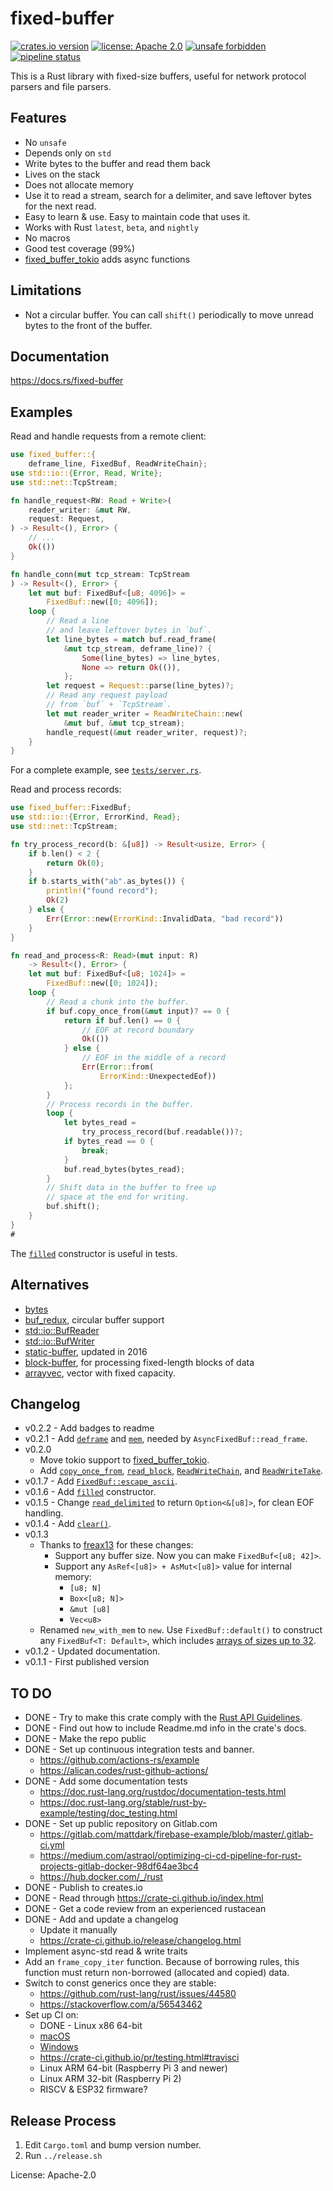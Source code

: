 # fixed-buffer

[![crates.io version](https://img.shields.io/crates/v/fixed-buffer.svg)](https://crates.io/crates/fixed-buffer)
[![license: Apache 2.0](https://gitlab.com/leonhard-llc/fixed-buffer-rs/-/raw/main/license-apache-2.0.svg)](http://www.apache.org/licenses/LICENSE-2.0)
[![unsafe forbidden](https://gitlab.com/leonhard-llc/fixed-buffer-rs/-/raw/main/unsafe-forbidden-success.svg)](https://github.com/rust-secure-code/safety-dance/)
[![pipeline status](https://gitlab.com/leonhard-llc/fixed-buffer-rs/badges/main/pipeline.svg)](https://gitlab.com/leonhard-llc/fixed-buffer-rs/-/pipelines)

This is a Rust library with fixed-size buffers,
useful for network protocol parsers and file parsers.

## Features
- No `unsafe`
- Depends only on `std`
- Write bytes to the buffer and read them back
- Lives on the stack
- Does not allocate memory
- Use it to read a stream, search for a delimiter,
  and save leftover bytes for the next read.
- Easy to learn & use.  Easy to maintain code that uses it.
- Works with Rust `latest`, `beta`, and `nightly`
- No macros
- Good test coverage (99%)
- [fixed_buffer_tokio](https://crates.io/crates/fixed-buffer-tokio) adds async functions

## Limitations
- Not a circular buffer.
  You can call `shift()` periodically
  to move unread bytes to the front of the buffer.

## Documentation
https://docs.rs/fixed-buffer

## Examples
Read and handle requests from a remote client:
```rust
use fixed_buffer::{
    deframe_line, FixedBuf, ReadWriteChain};
use std::io::{Error, Read, Write};
use std::net::TcpStream;

fn handle_request<RW: Read + Write>(
    reader_writer: &mut RW,
    request: Request,
) -> Result<(), Error> {
    // ...
    Ok(())
}

fn handle_conn(mut tcp_stream: TcpStream
) -> Result<(), Error> {
    let mut buf: FixedBuf<[u8; 4096]> =
        FixedBuf::new([0; 4096]);
    loop {
        // Read a line
        // and leave leftover bytes in `buf`.
        let line_bytes = match buf.read_frame(
            &mut tcp_stream, deframe_line)? {
                Some(line_bytes) => line_bytes,
                None => return Ok(()),
            };
        let request = Request::parse(line_bytes)?;
        // Read any request payload
        // from `buf` + `TcpStream`.
        let mut reader_writer = ReadWriteChain::new(
            &mut buf, &mut tcp_stream);
        handle_request(&mut reader_writer, request)?;
    }
}
```
For a complete example, see
[`tests/server.rs`](https://gitlab.com/leonhard-llc/fixed-buffer-rs/-/blob/main/fixed-buffer/tests/server.rs).

Read and process records:
```rust
use fixed_buffer::FixedBuf;
use std::io::{Error, ErrorKind, Read};
use std::net::TcpStream;

fn try_process_record(b: &[u8]) -> Result<usize, Error> {
    if b.len() < 2 {
        return Ok(0);
    }
    if b.starts_with("ab".as_bytes()) {
        println!("found record");
        Ok(2)
    } else {
        Err(Error::new(ErrorKind::InvalidData, "bad record"))
    }
}

fn read_and_process<R: Read>(mut input: R)
    -> Result<(), Error> {
    let mut buf: FixedBuf<[u8; 1024]> =
        FixedBuf::new([0; 1024]);
    loop {
        // Read a chunk into the buffer.
        if buf.copy_once_from(&mut input)? == 0 {
            return if buf.len() == 0 {
                // EOF at record boundary
                Ok(())
            } else {
                // EOF in the middle of a record
                Err(Error::from(
                    ErrorKind::UnexpectedEof))
            };
        }
        // Process records in the buffer.
        loop {
            let bytes_read =
                try_process_record(buf.readable())?;
            if bytes_read == 0 {
                break;
            }
            buf.read_bytes(bytes_read);
        }
        // Shift data in the buffer to free up
        // space at the end for writing.
        buf.shift();
    }
}
#
```

The [`filled`](https://docs.rs/fixed-buffer/latest/fixed_buffer/struct.FixedBuf.html#method.filled)
constructor is useful in tests.

## Alternatives
- [bytes](https://docs.rs/bytes/0.5.6/bytes/index.html)
- [buf_redux](https://crates.io/crates/buf_redux), circular buffer support
- [std::io::BufReader](https://doc.rust-lang.org/std/io/struct.BufReader.html)
- [std::io::BufWriter](https://doc.rust-lang.org/std/io/struct.BufWriter.html)
- [static-buffer](https://crates.io/crates/static-buffer), updated in 2016
- [block-buffer](https://crates.io/crates/block-buffer), for processing fixed-length blocks of data
- [arrayvec](https://crates.io/crates/arrayvec), vector with fixed capacity.

## Changelog
- v0.2.2 - Add badges to readme
- v0.2.1 - Add
  [`deframe`](https://docs.rs/fixed-buffer/latest/fixed_buffer/struct.FixedBuf.html#method.deframe)
  and
  [`mem`](https://docs.rs/fixed-buffer/latest/fixed_buffer/struct.FixedBuf.html#method.mem),
  needed by `AsyncFixedBuf::read_frame`.
- v0.2.0
  - Move tokio support to [fixed_buffer_tokio](https://crates.io/crates/fixed-buffer-tokio).
  - Add
    [`copy_once_from`](https://docs.rs/fixed-buffer/latest/fixed_buffer/struct.FixedBuf.html#method.copy_once_from),
    [`read_block`](https://docs.rs/fixed-buffer/latest/fixed_buffer/struct.FixedBuf.html#method.read_block),
    [`ReadWriteChain`](https://docs.rs/fixed-buffer/latest/fixed_buffer/struct.ReadWriteChain.html),
    and
    [`ReadWriteTake`](https://docs.rs/fixed-buffer/latest/fixed_buffer/struct.ReadWriteTake.html).
- v0.1.7 - Add [`FixedBuf::escape_ascii`](https://docs.rs/fixed-buffer/latest/fixed_buffer/struct.FixedBuf.html#method.escape_ascii).
- v0.1.6 - Add [`filled`](https://docs.rs/fixed-buffer/latest/fixed_buffer/struct.FixedBuf.html#method.filled)
  constructor.
- v0.1.5 - Change [`read_delimited`](https://docs.rs/fixed-buffer/latest/fixed_buffer/struct.FixedBuf.html#method.read_delimited)
  to return `Option<&[u8]>`, for clean EOF handling.
- v0.1.4 - Add [`clear()`](https://docs.rs/fixed-buffer/latest/fixed_buffer/struct.FixedBuf.html#method.clear).
- v0.1.3
  - Thanks to [freax13](https://gitlab.com/Freax13) for these changes:
    - Support any buffer size.  Now you can make `FixedBuf<[u8; 42]>`.
    - Support any `AsRef<[u8]> + AsMut<[u8]>` value for internal memory:
      - `[u8; N]`
      - `Box<[u8; N]>`
      - `&mut [u8]`
      - `Vec<u8>`
  - Renamed `new_with_mem` to `new`.
    Use `FixedBuf::default()` to construct any `FixedBuf<T: Default>`, which includes
    [arrays of sizes up to 32](https://doc.rust-lang.org/std/primitive.array.html).
- v0.1.2 - Updated documentation.
- v0.1.1 - First published version

## TO DO
- DONE - Try to make this crate comply with the [Rust API Guidelines](https://rust-lang.github.io/api-guidelines/).
- DONE - Find out how to include Readme.md info in the crate's docs.
- DONE - Make the repo public
- DONE - Set up continuous integration tests and banner.
  - https://github.com/actions-rs/example
  - https://alican.codes/rust-github-actions/
- DONE - Add some documentation tests
  - https://doc.rust-lang.org/rustdoc/documentation-tests.html
  - https://doc.rust-lang.org/stable/rust-by-example/testing/doc_testing.html
- DONE - Set up public repository on Gitlab.com
  - https://gitlab.com/mattdark/firebase-example/blob/master/.gitlab-ci.yml
  - https://medium.com/astraol/optimizing-ci-cd-pipeline-for-rust-projects-gitlab-docker-98df64ae3bc4
  - https://hub.docker.com/_/rust
- DONE - Publish to creates.io
- DONE - Read through https://crate-ci.github.io/index.html
- DONE - Get a code review from an experienced rustacean
- DONE - Add and update a changelog
  - Update it manually
  - https://crate-ci.github.io/release/changelog.html
- Implement async-std read & write traits
- Add an `frame_copy_iter` function.
  Because of borrowing rules, this function must return non-borrowed (allocated and copied) data.
- Switch to const generics once they are stable:
  - https://github.com/rust-lang/rust/issues/44580
  - https://stackoverflow.com/a/56543462
- Set up CI on:
  - DONE - Linux x86 64-bit
  - [macOS](https://gitlab.com/gitlab-org/gitlab/-/issues/269756)
  - [Windows](https://about.gitlab.com/blog/2020/01/21/windows-shared-runner-beta/)
  - https://crate-ci.github.io/pr/testing.html#travisci
  - Linux ARM 64-bit (Raspberry Pi 3 and newer)
  - Linux ARM 32-bit (Raspberry Pi 2)
  - RISCV & ESP32 firmware?

## Release Process
1. Edit `Cargo.toml` and bump version number.
1. Run `../release.sh`

License: Apache-2.0
